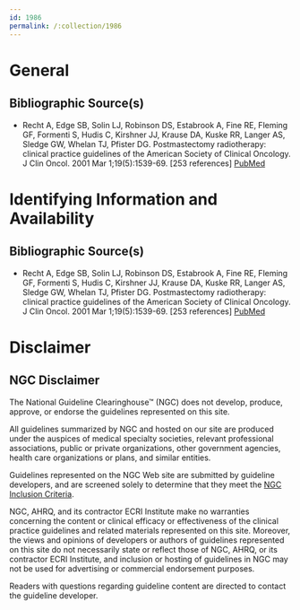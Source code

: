 ```yaml
---
id: 1986
permalink: /:collection/1986
---
```


# General

## Bibliographic Source(s)

- Recht A, Edge SB, Solin LJ, Robinson DS, Estabrook A, Fine RE, Fleming GF, Formenti S, Hudis C, Kirshner JJ, Krause DA, Kuske RR, Langer AS, Sledge GW, Whelan TJ, Pfister DG. Postmastectomy radiotherapy: clinical practice guidelines of the American Society of Clinical Oncology. J Clin Oncol. 2001 Mar 1;19(5):1539-69. [253 references] [ PubMed ](http://www.ncbi.nlm.nih.gov/entrez/query.fcgi?cmd=Retrieve&db=pubmed&dopt=Abstract&list_uids=11230499)

# Identifying Information and Availability

## Bibliographic Source(s)

- Recht A, Edge SB, Solin LJ, Robinson DS, Estabrook A, Fine RE, Fleming GF, Formenti S, Hudis C, Kirshner JJ, Krause DA, Kuske RR, Langer AS, Sledge GW, Whelan TJ, Pfister DG. Postmastectomy radiotherapy: clinical practice guidelines of the American Society of Clinical Oncology. J Clin Oncol. 2001 Mar 1;19(5):1539-69. [253 references] [ PubMed ](http://www.ncbi.nlm.nih.gov/entrez/query.fcgi?cmd=Retrieve&db=pubmed&dopt=Abstract&list_uids=11230499)

# Disclaimer

## NGC Disclaimer

The National Guideline Clearinghouse™ (NGC) does not develop, produce, approve, or endorse the guidelines represented on this site.

All guidelines summarized by NGC and hosted on our site are produced under the auspices of medical specialty societies, relevant professional associations, public or private organizations, other government agencies, health care organizations or plans, and similar entities.

Guidelines represented on the NGC Web site are submitted by guideline developers, and are screened solely to determine that they meet the [NGC Inclusion Criteria](/help-and-about/summaries/inclusion-criteria).

NGC, AHRQ, and its contractor ECRI Institute make no warranties concerning the content or clinical efficacy or effectiveness of the clinical practice guidelines and related materials represented on this site. Moreover, the views and opinions of developers or authors of guidelines represented on this site do not necessarily state or reflect those of NGC, AHRQ, or its contractor ECRI Institute, and inclusion or hosting of guidelines in NGC may not be used for advertising or commercial endorsement purposes.

Readers with questions regarding guideline content are directed to contact the guideline developer.

